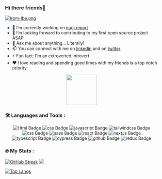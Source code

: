 ### Hi there friends👋
[![Irom-Ibe.png](https://i.postimg.cc/pd6Xkw12/Irom-Ibe.png)](https://postimg.cc/R3wBZDB8)


- 🔭 I’m currently working on [nugi report](https://nugi-report-f8spr4ssj-iromibe.vercel.app/)
- 👯 I’m looking forward to contributing to my first open source project ASAP
- 💬 Ask me about anything... Literally!
- 📫 You can connect with me on [linkedin](https://www.linkedin.com/in/iromibe/) and on [twitter](https://twitter.com/@irommy)
- ⚡ Fun fact: I'm an extroverted introvert
- ❤️ I love reading and spending good times with my friends is a top notch priority


<div id="header" align="center">
  <img src="https://media.giphy.com/media/M9gbBd9nbDrOTu1Mqx/giphy.gif" width="100"/>
</div>

### :hammer_and_wrench: Languages and Tools :


<div id="badges" align="center">
  <img src="https://img.shields.io/badge/Html5-red?style=for-the-badge&logo=html5&logoColor=white" alt="Html Badge"/>
  <img src="https://img.shields.io/badge/Css3-blue?style=for-the-badge&logo=css3&logoColor=white" alt="css Badge"/>
  <img src="https://img.shields.io/badge/Javascript-yellow?style=for-the-badge&logo=javascript&logoColor=white" alt="javascript Badge"/>
  <img src="https://img.shields.io/badge/tailwind-blue?style=for-the-badge&logo=tailwindcss&logoColor=white" alt="tailwindcss Badge"/>
  <img src="https://img.shields.io/badge/bootstrap-blue?style=for-the-badge&logo=bootstrap&logoColor=white" alt="css Badge"/>
  <img src="https://img.shields.io/badge/sass-white?style=for-the-badge&logo=sass&logoColor=pink" alt="sass Badge"/>
   <img src="https://img.shields.io/badge/react-blue?style=for-the-badge&logo=react&logoColor=white" alt="react Badge"/>
  <img src="https://img.shields.io/badge/nextjs-white?style=for-the-badge&logo=nextjs&logoColor=black" alt="nextJs Badge"/>
  <img src="https://img.shields.io/badge/typescript-black?style=for-the-badge&logo=typescript&logoColor=white" alt="typescript Badge"/>
  <img src="https://img.shields.io/badge/cypress-black?style=for-the-badge&logo=cypress&logoColor=white" alt="cypress Badge"/>
  <img src="https://img.shields.io/badge/github-white?style=for-the-badge&logo=github&logoColor=black" alt="github Badge"/>
  <img src="https://img.shields.io/badge/redux-white?style=for-the-badge&logo=redux&logoColor=purple" alt="redux Badge"/> 
</div>


### :fire: My Stats :

[![GitHub Streak](http://github-readme-streak-stats.herokuapp.com?user=iromIbe&theme=dark&hide_border=true&border_radius=16)](https://git.io/streak-stats)
<img src="https://github-readme-stats.vercel.app/api?username=iromIbe&show_icons=true&theme=dark"/>

[![Top Langs](https://github-readme-stats.vercel.app/api/top-langs/?username=iromIbe&layout=compact)](https://github.com/iromIbe/github-readme-stats&theme=dark)
